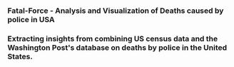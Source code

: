 ### Fatal-Force - Analysis and Visualization of Deaths caused by police in USA
### Extracting insights from combining US census data and the Washington Post's database on deaths by police in the United States.

